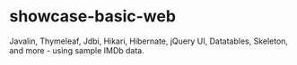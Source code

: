 # showcase-basic-web
Javalin, Thymeleaf, Jdbi, Hikari, Hibernate, jQuery UI, Datatables, Skeleton, and more - using sample IMDb data.
